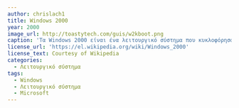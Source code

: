 ```yaml
---
author: chrislach1
title: Windows 2000
year: 2000
image_url: http://toastytech.com/guis/w2kboot.png
caption: 'Τα Windows 2000 είναι ένα λειτουργικό σύστημα που κυκλοφόρησαν για βιομηχανοποίηση στις 15 Δεκεμβρίου του 1999 και διαθέσιμα στις 17 Φεβρουαρίου του 2000. Σχεδιάστηκαν με γνώμονα τη δοκιμασμένη βάση κώδικα των Windows NT 4.0 και τα πρόσθεσαν σημαντικές βελτιώσεις στην αξιοπιστία, στην ευκολία χρήσης, στη συμβατότητα πρόσβασης στο διαδίκτυο (Internet) και στην υποστήριξη της χρήσης φορητών υπολογιστών.'
license_url: 'https://el.wikipedia.org/wiki/Windows_2000'
license_text: Courtesy of Wikipedia
categories:
  - Λειτουργικό σύστημα
tags:
  - Windows
  - Λειτουργικό σύστημα
  - Microsoft
---
```


